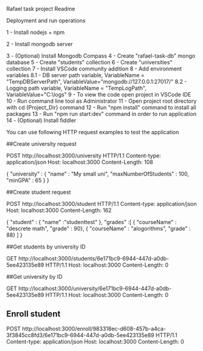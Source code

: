 Rafael task project Readme

Deployment and run operations

1 - Install nodejs + npm

2 - Install mongodb server

3 - (Optional) Install Mongodb Compass
4 - Create "rafael-task-db" mongo database
5 - Create "students" collection
6 - Create "universities" collection
7 - Install VSCode community addition
8 - Add environment variables
    8.1 - DB server path variable, VariableName = "TempDBServerPath", VariableValue="mongodb://127.0.0.1:27017/"
    8.2 - Logging path variable, VariableName = "TempLogPath", VariableValue="C:\logs"
9 - To view the code open project in VSCode IDE 
10 - Run command line tool as Administrator
11 - Open project root directory with cd {Project_Dir} command
12 - Run "npm install" command to install all packages
13 - Run "npm run start:dev" command in order to run application
14 - (Optional) Install fiddler

You can use following HTTP request examples to test the application

##Create university request

POST http://localhost:3000/university HTTP/1.1
Content-type: application/json
Host: localhost:3000
Content-Length: 108

{
	"university" : 
	{ 
		"name" : "My small uni",
		"maxNumberOfStudents" : 100,
		"minGPA" : 65
	}
}

##Create student request

POST http://localhost:3000/student HTTP/1.1
Content-type: application/json
Host: localhost:3000
Content-Length: 162

{
	"student" : { "name" :"studenttest" },
	"grades" :[
	{ "courseName" : "descrete math", "grade" : 90},
	{ "courseName" : "alogorithms", "grade" : 88}
	]
}

##Get students by university ID

GET http://localhost:3000/students/6e171bc9-6944-447d-a0db-5ee423135e89 HTTP/1.1
Host: localhost:3000
Content-Length: 0

##Get university by ID

GET http://localhost:3000/university/6e171bc9-6944-447d-a0db-5ee423135e89 HTTP/1.1
Host: localhost:3000
Content-Length: 0

## Enroll student

POST http://localhost:3000/enroll/983318ec-d608-457b-a4ca-3f3845cc8fd3/6e171bc9-6944-447d-a0db-5ee423135e89 HTTP/1.1
Content-type: application/json
Host: localhost:3000
Content-Length: 0

